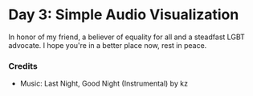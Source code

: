 Day 3: Simple Audio Visualization
==================================
In honor of my friend, a believer of equality for all and a steadfast LGBT advocate. I hope you're in a better place now, rest in peace.


### Credits
- Music: Last Night, Good Night (Instrumental) by kz
